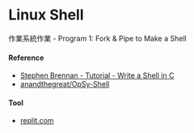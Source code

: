 # Linux Shell

作業系統作業 - Program 1: Fork & Pipe to Make a Shell

#### Reference

- [Stephen Brennan - Tutorial - Write a Shell in C](https://brennan.io/2015/01/16/write-a-shell-in-c/)
- [anandthegreat/OpSy-Shell](https://github.com/anandthegreat/OpSy-Shell)

#### Tool

- [replit.com](https://replit.com/@Staler2019/program1-OperatingSystemClass)
